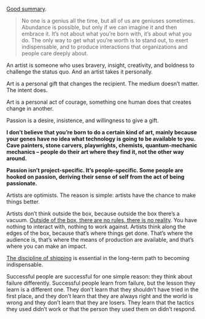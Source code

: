 [Good summary](https://www.deanyeong.com/book-notes/linchpin).

> No one is a genius all the time, but all of us are geniuses sometimes. Abundance is possible, but only if we can imagine it and then embrace it. It’s not about what you’re born with, it’s about what you do. The only way to get what you’re worth is to stand out, to exert indispensable, and to produce interactions that organizations and people care deeply about.


An artist is someone who uses bravery, insight, creativity, and boldness to challenge the status quo. And an artist takes it personally.

Art is a personal gift that changes the recipient. The medium doesn’t matter. The intent does.

Art is a personal act of courage, something one human does that creates change in another.

Passion is a desire, insistence, and willingness to give a gift.

**I don’t believe that you’re born to do a certain kind of art, mainly because your genes have no idea what technology is going to be available to you. Cave painters, stone carvers, playwrights, chemists, quantum-mechanic mechanics – people do their art where they find it, not the other way around.**

**Passion isn’t project-specific. It’s people-specific. Some people are hooked on passion, deriving their sense of self from the act of being passionate.**

Artists are optimists. The reason is simple: artists have the chance to make things better.

Artists don’t think outside the box, because outside the box there’s a vacuum. [Outside of the box, there are no rules, there is no reality](https://deanyeong.com/paradox-of-choice/). You have nothing to interact with, nothing to work against. Artists think along the edges of the box, because that’s where things get done. That’s where the audience is, that’s where the means of production are available, and that’s where you can make an impact.

[The discipline of shipping](https://deanyeong.com/finishing-is-harder/) is essential in the long-term path to becoming indispensable.

Successful people are successful for one simple reason: they think about failure differently. Successful people learn from failure, but the lesson they learn is a different one. They don’t learn that they shouldn’t have tried in the first place, and they don’t learn that they are always right and the world is wrong and they don’t learn that they are losers. They learn that the tactics they used didn’t work or that the person they used them on didn’t respond.